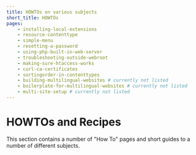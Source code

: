 ```yaml
---
title: HOWTOs on various subjects
short_title: HOWTOs
pages:
    - installing-local-extensions
    - resource-contenttype
    - simple-menu
    - resetting-a-password
    - using-php-built-in-web-server
    - troubleshooting-outside-webroot
    - making-sure-htaccess-works
    - curl-ca-certificates
    - sortingorder-in-contenttypes
    - building-multilingual-websites # currently not listed
    - boilerplate-for-multilingual-websites # currently not listed
    - multi-site-setup # currently not listed
---
```

HOWTOs and Recipes
===================

This section contains a number of "How To" pages and short guides to a number
of different subjects.

